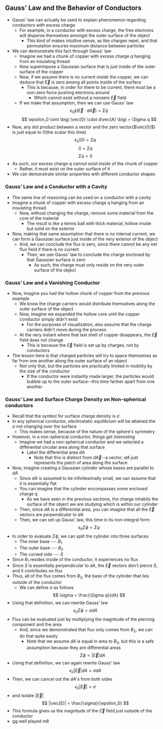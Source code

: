 ## Gauss' Law and the Behavior of Conductors
- Gauss' law can actually be used to explain phenomenon regarding conductors with excess charge
    * For example, in a conductor with excess charge, the free electrons will disperse themselves amongst the outer surface of the object
        + This kind of makes intuitive sense, as like charges repel, and that permutation ensures maximum distance between particles
- We can demonstrate this fact through Gauss' law
    * Imagine we had a chunk of copper with excess charge q hanging from an insulating thread
    * Now superimpose a Gaussian surface that is *just* inside of the outer surface of the copper
    * Now, if we assume there is no current *inside* the copper, we can deduce that $\vec{E}$ is zero among all points inside of the surface
        + This is because, in order for there to be current, there must be a non-zero force pushing electrons around
            - Which cannot exist without a nonzero $\vec{E}$ field
    * If we make that assumption, then we can use Gauss' law
$$ \epsilon_0 \oint \big( \vec{E} \cdot d\vec{A} \big) = \Sigma q $$
$$ \epsilon_0 \oint \big( \vec{0} \cdot d\vec{A} \big) = \Sigma q $$
- Now, any dot product between a vector and the zero vector($\vec{0}$) is just equal to 0(the scalar this time)
$$ \epsilon_0 \bigg( 0 \bigg) = \Sigma q $$
$$ 0 = \Sigma q $$
$$ \Sigma q = 0 $$
- As such, our excess charge q *cannot* exist *inside* of the chunk of copper
    * Rather, it must exist on the outer surface of it
- We can demonstrate similar properties with different conductor shapes

### Gauss' Law and a Conductor with a Cavity
- The same line of reasoning can be used on a conductor with a cavity
- Imagine a chunk of copper with excess charge q hanging from an insulating thread
    * Now, without changing the charge, remove some material from the core of the material
        + The result is like a tennis ball with thick material; hollow inside but solid on the exterior
- Now, making that same assumption that there is no internal current, we can form a Gaussian surface just inside of the very exterior of the object
    * And, we can conclude the flux is zero, since there cannot be any net flux field if there is no current
        + Then, we use Gauss' law to conclude the charge enclosed by that Gaussian surface is zero
            - As such, the charge must only reside on the very outer surface of the object

### Gauss' Law and a Vanishing Conductor
- Now, imagine you had the hollow chunk of copper from the previous example
    * We know the charge carriers would distribute themselves along the outer surface of the object
    * Now, imagine we expanded the hollow core until the copper conductor simply didn't exist
        * For the purposes of visualization, also assume that the charge carriers didn't move during the process
    * At the very instant where that last shell of copper disappears, the $\vec{E}$ field does not change
        + This is because the $\vec{E}$ field is set up by charges, not by conductors
- The lesson here is that charged particles will try to space themselves as far from one another along the outer surface of an object
    * Not only that, but the particles are practically limited in mobility by the size of the conductor
        + If the conductor were instantly made larger, the particles would bubble up to the outer surface--this time farther apart from one another

### Gauss' Law and Surface Charge Density on Non-spherical conductors
- Recall that the symbol for surface charge density is $\sigma$
- In any spherical conductor, electrostatic equilibrium will be attained the $\sigma$ not changing over the surface
    * This makes sense, because of the nature of the sphere's symmetry
- However, in a non-spherical conductor, things get *interesting*
    * Imagine we had a non-spherical conductor and we selected a differential circular area along that surface
        + Label the differential area $dA$
            - Note that this is distinct from $d\vec{A}$--a vector; $dA$ just represents the patch of area along the surface
- Now, imagine creating a Gaussian cylinder whose bases are parallel to $dA$
    * Since $dA$ is assumed to be infinitesimally small, we can assume that it is essentially flat
    * You can imagine that the cylinder encompasses some enclosed charge q
        + As we have seen in the previous sections, the charge inhabits the surface of the object we are studying which is within our cylinder
    * Then, since $dA$ is a differential area, you can imagine that all the $\vec{E}$ vectors are *perpendicular* to $dA$
    * Then, we can set up Gauss' law, this time in its non-integral form
$$ \epsilon_0 \Sigma \phi = \Sigma q $$
- In order to evaluate $\Sigma \phi$, we can split the cylinder into three surfaces
    * The inner base --- $B_1$
    * The outer base --- $B_2$
    * The curved side --- $S$
- Since $B_1$ resides inside of the conductor, it experiences no flux
- Since $S$ is essentially perpendicular to $dA$, the $\vec{E}$ vectors don't pierce $S$, and it contributes no flux
- Thus, all of the flux comes from $B_2$, the base of the cylinder that lies outside of the conductor
    * We can define $\sigma$ as follows
$$ \sigma = \frac{\Sigma q}{dA} $$
- Using that definition, we can rewrite Gauss' law
$$ \epsilon_0 \Sigma \phi = \sigma dA $$
- Flux can be evaluated just by multiplying the magnitude of the piercing component and the area
    * And, since we demonstrated that flux only comes from $B_2$, we can do that quite easily
        + Note that we assume $dA$ is equal in area to $B_2$, but this is a safe assumption because they are differential areas
$$ \Sigma \phi = |\vec{E}| dA $$
- Using that definition, we can again rewrite Gauss' law
$$ \epsilon_0 |\vec{E}| dA = \sigma dA $$
- Then, we can cancel out the $dA$'s from both sides
$$ \epsilon_0 |\vec{E}| = \sigma $$
- and isolate $|\vec{E}|$
$$ |\vec{E}| = \frac{\sigma}{\epsilon_0} $$
- This formula gives us the magnitude of the $\vec{E}$ field *just* outside of the conductor
- gg well played m8
